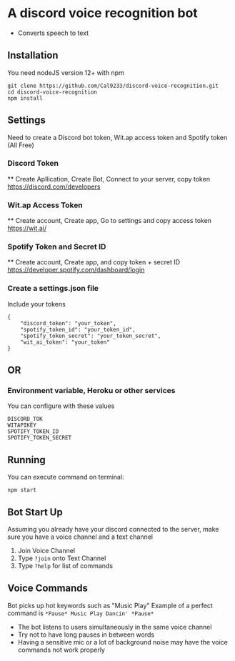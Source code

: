 # A discord voice recognition bot

- Converts speech to text

## Installation

You need nodeJS version 12+ with npm

```
git clone https://github.com/Cal9233/discord-voice-recognition.git
cd discord-voice-recognition
npm install
```

## Settings

Need to create a Discord bot token, Wit.ap access token and Spotify token
(All Free)

### Discord Token

\*\* Create Apllication, Create Bot, Connect to your server, copy token
https://discord.com/developers

### Wit.ap Access Token

\*\* Create account, Create app, Go to settings and copy access token
https://wit.ai/

### Spotify Token and Secret ID

\*\* Create account, Create app, and copy token + secret ID
https://developer.spotify.com/dashboard/login

### Create a settings.json file

Include your tokens

```
{
    "discord_token": "your_token",
    "spotify_token_id": "your_token_id",
    "spotify_token_secret": "your_token_secret",
    "wit_ai_token": "your_token"
}
```

## OR

### Environment variable, Heroku or other services

You can configure with these values

```
DISCORD_TOK
WITAPIKEY
SPOTIFY_TOKEN_ID
SPOTIFY_TOKEN_SECRET
```

## Running

You can execute command on terminal:

`npm start `

## Bot Start Up

Assuming you already have your discord connected to the server, make sure you have a voice channel and a text channel

1. Join Voice Channel
2. Type `?join` onto Text Channel
3. Type `?help` for list of commands

## Voice Commands

Bot picks up hot keywords such as "Music Play"
Example of a perfect command is
`*Pause* Music Play Dancin' *Pause*`

- The bot listens to users simultaneously in the same voice channel
- Try not to have long pauses in between words
- Having a sensitive mic or a lot of background noise may have the voice commands not work properly
